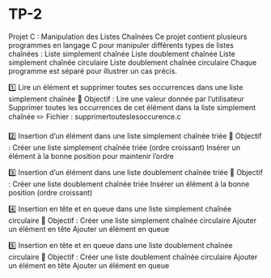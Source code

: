 # TP-2
Projet C : Manipulation des Listes Chaînées
Ce projet contient plusieurs programmes en langage C pour manipuler différents types de listes chaînées :
Liste simplement chaînée
Liste doublement chaînée
Liste simplement chaînée circulaire
Liste doublement chaînée circulaire
Chaque programme est séparé pour illustrer un cas précis.

1️⃣ Lire un élément et supprimer toutes ses occurrences dans une liste simplement chaînée
📌 Objectif :
Lire une valeur donnée par l’utilisateur
Supprimer toutes les occurrences de cet élément dans la liste simplement chaînée
✏️ Fichier : supprimertouteslesoccurence.c

2️⃣ Insertion d’un élément dans une liste simplement chaînée triée
📌 Objectif :
Créer une liste simplement chaînée triée (ordre croissant)
Insérer un élément à la bonne position pour maintenir l’ordre

3️⃣ Insertion d’un élément dans une liste doublement chaînée triée
📌 Objectif :
Créer une liste doublement chaînée triée
Insérer un élément à la bonne position (ordre croissant)

4️⃣ Insertion en tête et en queue dans une liste simplement chaînée circulaire
📌 Objectif :
Créer une liste simplement chaînée circulaire
Ajouter un élément en tête
Ajouter un élément en queue

5️⃣ Insertion en tête et en queue dans une liste doublement chaînée circulaire
📌 Objectif :
Créer une liste doublement chaînée circulaire
Ajouter un élément en tête
Ajouter un élément en queue
